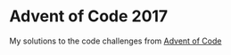 # Advent of Code 2017
My solutions to the code challenges from [Advent of Code](http://adventofcode.com/2017/)
